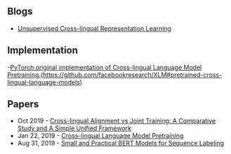 ## Blogs
- [Unsupervised Cross-lingual Representation Learning](https://ruder.io/unsupervised-cross-lingual-learning/)

## Implementation
-[PyTorch original implementation of Cross-lingual Language Model Pretraining.](https://github.com/facebookresearch/XLM)(https://github.com/facebookresearch/XLM#pretrained-cross-lingual-language-models)

## Papers
- Oct 2019 - [Cross-lingual Alignment vs Joint Training: A Comparative Study and A Simple Unified Framework](https://arxiv.org/abs/1910.04708)
- Jan 22, 2019 - [Cross-lingual Language Model Pretraining](https://arxiv.org/abs/1901.07291)
- Aug 31, 2019 - [Small and Practical BERT Models for Sequence Labeling](https://arxiv.org/pdf/1909.00100.pdf)
